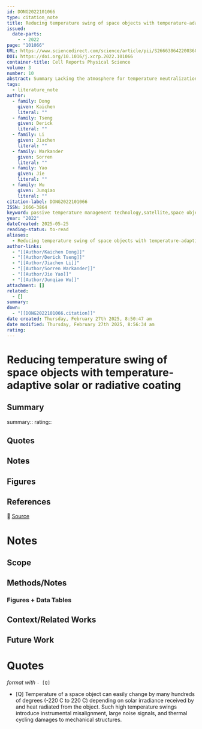 ```yaml
---
id: DONG2022101066
type: citation_note
title: Reducing temperature swing of space objects with temperature-adaptive solar or radiative coating
issued:
  date-parts:
    - - 2022
page: "101066"
URL: https://www.sciencedirect.com/science/article/pii/S2666386422003605
DOI: https://doi.org/10.1016/j.xcrp.2022.101066
container-title: Cell Reports Physical Science
volume: 3
number: 10
abstract: Summary Lacking the atmosphere for temperature neutralization, objects in outer space without thermal control undergo large temperature swings. Effective temperature management technologies (TMTs) are essential to avoid undesirable effects caused by extreme thermal conditions. However, existing high-performance TMTs impose additional burden on the limited mass and power budgets of spacecrafts. Very recently, temperature-adaptive solar coatings (TASCs) and temperature-adaptive radiative coatings (TARCs) emerged as novel light-weight, energy-free temperature-regulation approaches for terrestrial objects with excellent thermal performance. Here, we simulate and present the great potential of TASCs and TARCs as future passive TMTs for space objects. A case study of a geosynchronous satellite with body-mounted solar panels covered by TARC exhibits an interior temperature swing as small as 20.3°C–25.6°C in an orbital period even with solar eclipses. These findings provide insight into the superior performance of TASCs and TARCs in space and will promote their application in extraterrestrial missions.
tags:
  - literature_note
author:
  - family: Dong
    given: Kaichen
    literal: ""
  - family: Tseng
    given: Derick
    literal: ""
  - family: Li
    given: Jiachen
    literal: ""
  - family: Warkander
    given: Sorren
    literal: ""
  - family: Yao
    given: Jie
    literal: ""
  - family: Wu
    given: Junqiao
    literal: ""
citation-label: DONG2022101066
ISSN: 2666-3864
keyword: passive temperature management technology,satellite,space objects,temperature regulation,temperature swing,temperature-adaptive radiative coating,temperature-adaptive solar coating
year: "2022"
dateCreated: 2025-05-25
reading-status: to-read
aliases:
  - Reducing temperature swing of space objects with temperature-adaptive solar or radiative coating
author-links:
  - "[[Author/Kaichen Dong]]"
  - "[[Author/Derick Tseng]]"
  - "[[Author/Jiachen Li]]"
  - "[[Author/Sorren Warkander]]"
  - "[[Author/Jie Yao]]"
  - "[[Author/Junqiao Wu]]"
attachment: []
related:
  - []
summary: 
down:
  - "[[DONG2022101066.citation]]"
date created: Thursday, February 27th 2025, 8:50:47 am
date modified: Thursday, February 27th 2025, 8:56:34 am
rating:
---
```


# Reducing temperature swing of space objects with temperature-adaptive solar or radiative coating

## Summary
summary::
rating::

## Quotes

## Notes

## Figures

## References

🔗 [Source](https://www.sciencedirect.com/science/article/pii/S2666386422003605)

# Notes 

## Scope
## Methods/Notes
### Figures + Data Tables
## Context/Related Works
## Future Work


# Quotes
 *format with* `- [Q]`
- [Q] Temperature of a space object can easily change by many hundreds of degrees (-220 C to 220 C) depending on solar irradiance received by and heat radiated from the object. Such high temperature swings introduce instrumental misalignment, large noise signals, and thermal cycling damages to mechanical structures.